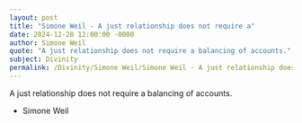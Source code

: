 ```yaml
---
layout: post
title: "Simone Weil - A just relationship does not require a"
date: 2024-12-28 12:00:00 -0000
author: Simone Weil
quote: "A just relationship does not require a balancing of accounts."
subject: Divinity
permalink: /Divinity/Simone Weil/Simone Weil - A just relationship does not require a
---
```


A just relationship does not require a balancing of accounts.

- Simone Weil
